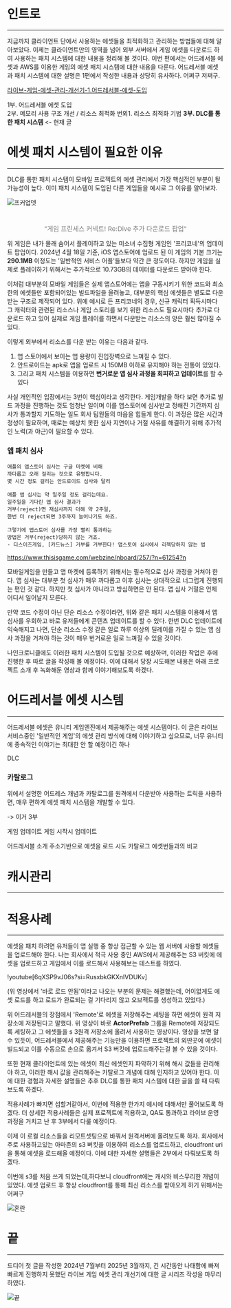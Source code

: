 # 인트로

---

지금까지 클라이언트 단에서 사용하는 에셋들을 최적화하고 관리하는 방법들에 대해 알아보았다. 이제는 클라이언트만의 영역을 넘어 외부 서버에서 게임 에셋을 다운로드 하여 사용하는 패치 시스템에 대한 내용을 정리해 볼 것이다. 이번 편에서는 어드레서블 에셋과 AWS를 이용한 게임의 에셋 패치 시스템에 대한 내용을 다룬다. 어드레서블 에셋과 패치 시스템에 대한 설명은 1편에서 작성한 내용과 상당히 유사하다. 어쩌구 저쩌구.

[라이브-게임-에셋-관리-개선기-1.어드레서블-에셋-도입](https://velog.io/@eugene-doobu/%EB%9D%BC%EC%9D%B4%EB%B8%8C-%EA%B2%8C%EC%9E%84-%EC%97%90%EC%85%8B-%EA%B4%80%EB%A6%AC-%EA%B0%9C%EC%84%A0%EA%B8%B0-1.%EC%96%B4%EB%93%9C%EB%A0%88%EC%84%9C%EB%B8%94-%EC%97%90%EC%85%8B-%EB%8F%84%EC%9E%85)


1부. 어드레서블 에셋 도입  
2부. 메모리 사용 구조 개선 / 리소스 최적화
번외1. 리소스 최적화 기법
**3부. DLC를 통한 패치 시스템** <- 현재 글  

# 에셋 패치 시스템이 필요한 이유

---

DLC를 통한 패치 시스템이 모바일 프로젝트의 에셋 관리에서 가장 핵심적인 부분이 될 가능성이 높다. 이미 패치 시스템이 도입된 다른 게임들을 예시로 그 이유를 알아보자.

![프커업뎃](https://velog.velcdn.com/images/eugene-doobu/post/16e88043-d629-48ed-b874-806831075476/image.png)
<figcaption style="text-align:center; font-size:15px; color:#808080; margin-top:40px">"게임 프린세스 커넥트! Re:Dive 추가 다운로드 팝업"</figcaption>

위 게임은 내가 몰래 숨어서 플레이하고 있는 미소녀 수집형 게임인 '프리코네'의 업데이트 팝업이다. 2024년 4월 18일 기준, iOS 앱스토어에 업로드 된 이 게임의 기본 크기는 **290.1MB** 이정도는 '일반적인 서비스 어플'들보다 약간 큰 정도이다. 하지만 게임을 실제로 플레이하기 위해서는 추가적으로 10.73GB의 데이터를 다운로드 받아야 한다.

이처럼 대부분의 모바일 게임들은 실제 앱스토어에는 앱을 구동시키기 위한 코드와 최소한의 에셋들만 포함되어있는 빌드파일을 올려놓고, 대부분의 핵심 에셋들은 별도로 다운받는 구조로 제작되어 있다. 위에 예시로 든 프리코네의 경우, 신규 캐릭터 획득시마다 그 캐릭터와 관련된 리소스나 게임 스토리를 보기 위한 리소스도 필요시마다 추가로 다운로드 하고 있어 실제로 게임 플레이를 하면서 다운받는 리소스의 양은 훨씬 많아질 수 있다.

이렇게 외부에서 리소스를 다운 받는 이유는 다음과 같다.

1. 앱 스토어에서 보이는 앱 용량이 진입장벽으로 느껴질 수 있다.
2. 안드로이드는 apk로 앱을 업로드 시 150MB 이하로 유지해야 하는 전통이 있었다.
3. 그리고 패치 시스템을 이용하면 **번거로운 앱 심사 과정을 회피하고 업데이트**를 할 수 있다

사실 개인적인 입장에서는 3번이 핵심이라고 생각한다. 게임개발을 하다 보면 추가로 빌드 과정을 진행하는 것도 엄청난 일이며 이를 앱스토어에 심사받고 정해진 기간까지 심사가 통과할지 기도하는 일도 회사 팀원들의 마음을 힘들게 한다. 이 과정은 많은 시간과 정성이 필요하며, 때로는 예상치 못한 심사 지연이나 거절 사유를 해결하기 위해 추가적인 노력(과 야근)이 필요할 수 있다.

### 앱 패치 심사

```
애플의 앱스토어 심사는 구글 마켓에 비해
까다롭고 오래 걸리는 것으로 유명합니다.
몇 시간 정도 걸리는 안드로이드 심사와 달리

애플 앱 심사는 약 일주일 정도 걸리는데요.
일주일을 기다린 앱 심사 결과가
거부(reject)면 재심사까지 더해 약 2주일,
한번 더 reject되면 3주까지 늘어나기도 하죠.

그렇기에 앱스토어 심사를 가장 빨리 통과하는
방법은 거부(reject)당하지 않는 거죠.
- 디스이즈게임, [카드뉴스] 거부를 거부한다! 앱스토어 심사에서 리젝당하지 않는 법
```
https://www.thisisgame.com/webzine/nboard/257/?n=61254?n


모바일게임을 만들고 앱 마켓에 등록하기 위해서는 필수적으로 심사 과정을 거쳐야 한다. 앱 심사는 대부분 첫 심사가 매우 까다롭고 이후 심사는 상대적으로 너그럽게 진행되는 편인 것 같다. 하지만 첫 심사가 아니라고 방심하면은 안 된다. 앱 심사 거절은 언제 어디서 일어날지 모른다.

만약 코드 수정이 아닌 단순 리소스 수정이라면, 위와 같은 패치 시스템을 이용해서 앱 심사를 우회하고 바로 유저들에게 콘텐츠 업데이트를 할 수 있다. 한번 DLC 업데이트에 익숙해지고 나면,  단순 리소스 수정 같은 일로 하루 이상의 딜레이를 가질 수 있는 앱 심사 과정을 거쳐야 하는 것이 매우 번거로운 일로 느껴질 수 있을 것이다.

나인크로니클에도 이러한 패치 시스템이 도입될 것으로 예상하며, 이러한 작업은 후에 진행한 후 따로 글을 작성해 볼 예정이다. 이에 대해서 당장 시도해본 내용은 아래 프로젝트 소개 후 녹화해둔 영상과 함께 이야기해보도록 하겠다.


# 어드레서블 에셋 시스템

---

어드레서블 에셋은 유니티 게임엔진에서 제공해주는 에셋 시스템이다. 이 글은 라이브 서비스중인 '일반적인 게임'의 에셋 관리 방식에 대해 이야기하고 싶으므로, 너무 유니티에 종속적인 이야기는 최대한 안 할 예정이긴 하나 


DLC

### 카탈로그

위에서 설명한 어드레스 개념과 카탈로그를 원격에서 다운받아 사용하는 트릭을 사용하면, 매우 편하게 에셋 패치 시스템을 개발할 수 있다.

-> 이거 3부


게임 업데이트
게임 시작시 업데이트

어드레서블 소개
주소기반으로 에셋을 로드 시도
카탈로그
에셋번들과의 비교


# 캐시관리

---



# 적용사례

---

에셋을 패치 하려면 유저들이 앱 실행 중 항상 접근할 수 있는 웹 서버에 사용할 에셋들을 업로드해야 한다. 나는 회사에서 적극 사용 중인 AWS에서 제공해주는 S3 버킷에 에셋을 업로드하고 게임에서 이를 로드해서 사용해보는 테스트를 하였다.

!youtube[6qXSP9vJ06s?si=RusxbkGKXnIVDUKv]

(위 영상에서 '바로 로드 안됨'이라고 나오는 부분의 문제는 해결했는데, 어이없게도 에셋 로드를 하고 로드가 완료되는 걸 기다리지 않고 오브젝트를 생성하고 있었다.)

위 어드레서블의 장점에서 'Remote'로 에셋을 저장해주는 세팅을 하면 에셋이 원격 저장소에 저장된다고 말했다. 위 영상이 바로 **ActorPrefab** 그룹을 Remote에 저장되도록 세팅하고 그 에셋들을 s 3원격 저장소에 올려서 사용하는 영상이다. 영상을 보면 알 수 있듯이, 어드레서블에서 제공해주는 기능만을 이용하면 프로젝트의 외딴곳에 에셋이 빌드되고 이를 수동으로 손으로 옮겨서 S3 버킷에 업로드해주는걸 볼 수 있을 것이다.

또한 현재 클라이언트에 있는 에셋이 최신 에셋인지 파악하기 위해 해시 값들을 관리해야 하고, 이러한 해시 값을 관리해주는 카탈로그 개념에 대해 인지하고 있어야 한다. 이에 대한 경험과 자세한 설명들은 추후 DLC를 통한 패치 시스템에 대한 글을 쓸 때 다뤄보도록 하겠다.


적용사례가 빠지면 섭할거같아서, 이번에 적용한 한가지 예시에 대해서만 풀어보도록 하겠다. 더 상세한 적용사례들은 실제 프로젝트에 적용하고, QA도 통과하고 라이브 운영 과정을 거치고 난 후 3부에서 다룰 예정이다.


이제 이 로컬 리소스들을 리모트셋팅으로 바꿔서 원격서버에 올려보도록 하자.
회사에서 주로 사용하고있는 아마존의 s3 버킷을 이용하여 리소스를 업로드하고,
cloudfront uri을 통해 에셋을 로드해올 예정이다. 이에 대한 자세한 설명들은 2부에서 다뤄보도록 하겠다.

이번에 s3를 처음 쓰게 되었는데,하다보니 cloudfront에는 캐시와 비스무리한 개념이 있었다.
에셋 업로드 후 항상 cloudfront를 통해 최신 리소스를 받아오게 하기 위해서는 어쩌구


![혼란](https://velog.velcdn.com/images/eugene-doobu/post/cd43c919-9d8c-4781-bcea-376eacd02505/image.png)

# 끝

---

드디어 첫 글을 작성한 2024년 7월부터 2025년 3월까지, 긴 시간동안 나태함에 빠져 빠르게 진행하지 못했던 라이브 게임 에셋 관리 개선기에 대한 글 시리즈 작성을 마무리 하였다.

![끝](https://velog.velcdn.com/images/eugene-doobu/post/90050fa4-f365-4df1-892d-c069ea731f08/image.png)
